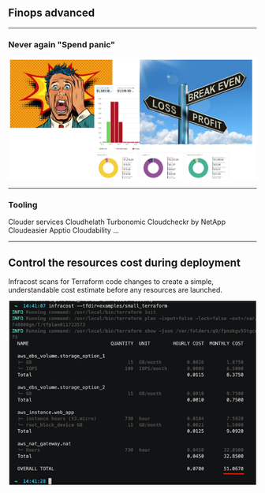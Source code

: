 ## Finops advanced


----

### Never again "Spend panic"
![panic](img/panic.png)


----

### Tooling
Clouder services
Cloudhelath
Turbonomic
Cloudcheckr by NetApp
Cloudeasier
Apptio Cloudability
...
	

----

## Control the resources cost during deployment
Infracost scans for Terraform code changes to create a simple, understandable cost estimate before any resources are launched.

![panic](img/infracost.png)

